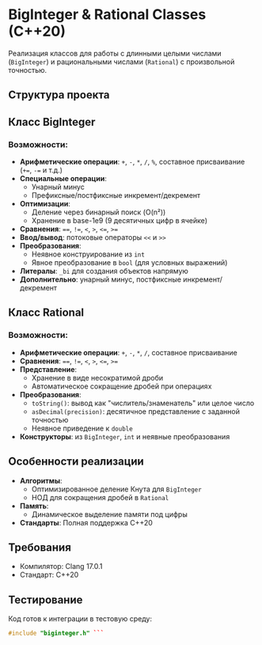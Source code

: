 # BigInteger & Rational Classes (C++20)

Реализация классов для работы с длинными целыми числами (`BigInteger`) и рациональными числами (`Rational`) с произвольной точностью.

## Структура проекта

## Класс BigInteger
### Возможности:
- **Арифметические операции**: `+`, `-`, `*`, `/`, `%`, составное присваивание (`+=`, `-=` и т.д.)
- **Специальные операции**:
    - Унарный минус
    - Префиксные/постфиксные инкремент/декремент
- **Оптимизации**:
    - Деление через бинарный поиск (O(n²))
    - Хранение в base-1e9 (9 десятичных цифр в ячейке)
- **Сравнения**: `==`, `!=`, `<`, `>`, `<=`, `>=`
- **Ввод/вывод**: потоковые операторы `<<` и `>>`
- **Преобразования**:
  - Неявное конструирование из `int`
  - Явное преобразование в `bool` (для условных выражений)
- **Литералы**: `_bi` для создания объектов напрямую
- **Дополнительно**: унарный минус, постфиксные инкремент/декремент

## Класс Rational
### Возможности:
- **Арифметические операции**: `+`, `-`, `*`, `/`, составное присваивание
- **Сравнения**: `==`, `!=`, `<`, `>`, `<=`, `>=`
- **Представление**:
  - Хранение в виде несократимой дроби
  - Автоматическое сокращение дробей при операциях
- **Преобразования**:
  - `toString()`: вывод как "числитель/знаменатель" или целое число
  - `asDecimal(precision)`: десятичное представление с заданной точностью
  - Неявное приведение к `double`
- **Конструкторы**: из `BigInteger`, `int` и неявные преобразования

## Особенности реализации
- **Алгоритмы**:
  - Оптимизированное деление Кнута для `BigInteger`
  - НОД для сокращения дробей в `Rational`
- **Память**:
  - Динамическое выделение памяти под цифры
- **Стандарты**: Полная поддержка C++20

## Требования
- Компилятор: Clang 17.0.1
- Стандарт: C++20

## Тестирование
Код готов к интеграции в тестовую среду:
```cpp
#include "biginteger.h" ```
